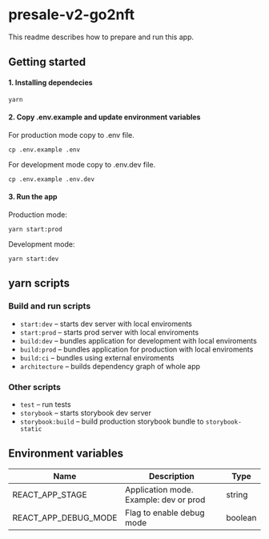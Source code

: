 # presale-v2-go2nft

This readme describes how to prepare and run this app.

## Getting started

#### 1. Installing dependecies

```
yarn
```

#### 2. Copy .env.example and update environment variables

For production mode copy to .env file.

```
cp .env.example .env
```

For development mode copy to .env.dev file.

```
cp .env.example .env.dev
```

#### 3. Run the app

Production mode:

```
yarn start:prod
```

Development mode:

```
yarn start:dev
```

## yarn scripts

### Build and run scripts

- `start:dev` – starts dev server with local enviroments
- `start:prod` – starts prod server with local enviroments
- `build:dev` – bundles application for development with local enviroments
- `build:prod` – bundles application for production with local enviroments
- `build:ci` – bundles using external enviroments
- `architecture` – builds dependency graph of whole app

### Other scripts

- `test` – run tests
- `storybook` – starts storybook dev server
- `storybook:build` – build production storybook bundle to `storybook-static`

## Environment variables

| Name                 | Description                            | Type    |
| -------------------- | -------------------------------------- | ------- |
| REACT_APP_STAGE      | Application mode. Example: dev or prod | string  |
| REACT_APP_DEBUG_MODE | Flag to enable debug mode              | boolean |
